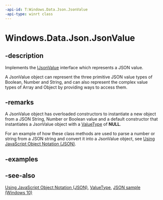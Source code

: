 ```yaml
---
-api-id: T:Windows.Data.Json.JsonValue
-api-type: winrt class
---
```


<!-- Class syntax.
public class JsonValue : Windows.Data.Json.IJsonValue, Windows.Foundation.IStringable
-->

# Windows.Data.Json.JsonValue

## -description

Implements the [IJsonValue](ijsonvalue.md) interface which represents a JSON value.

A JsonValue object can represent the three primitive JSON value types of Boolean, Number and String, and can also represent the complex value types of Array and Object by providing ways to access them.

## -remarks

A JsonValue object has overloaded constructors to instantiate a new object from a JSON String, Number or Boolean value and a default constructor that instantiates a JsonValue object with a [ValueType](ijsonvalue_valuetype.md) of **NULL**.

For an example of how these class methods are used to parse a number or string from a JSON string and convert it into a JsonValue object, see [Using JavaScript Object Notation (JSON)](https://docs.microsoft.com/previous-versions/windows/apps/hh770289(v=win.10)).

## -examples

## -see-also

[Using JavaScript Object Notation (JSON)](https://docs.microsoft.com/previous-versions/windows/apps/hh770289(v=win.10)), [ValueType](ijsonvalue_valuetype.md), [JSON sample (Windows 10)](https://github.com/Microsoft/Windows-universal-samples/tree/master/Samples/Json)
